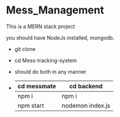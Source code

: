 # Mess_Management

This is a MERN stack project

 you should have NodeJs installed, mongodb.

- git clone
- cd Mess-tracking-system
- should do both in any manner

- | cd messmate | cd backend |
   | ---------- | ---------- |
   | npm i      |    npm i   |
   | npm start | nodemon index.js |



